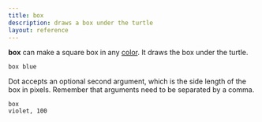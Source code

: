```yaml
---
title: box
description: draws a box under the turtle
layout: reference
---
```


<b>box</b> can make a square box in any <a href="colors.html">color</a>.
It draws the box under the turtle.

<code class="jumbo">box <span data-dfn="color">blue</span></code>

<script type="demo">
pause 1
box blue
pause 1
label 'blue &rarr;', 'left'
pause 1
speed 0.2
animate
  opacity: .3
</script>

Dot accepts an optional second argument, which is the side length of the
box in pixels.  Remember that arguments need to be separated by
a comma.

<code default class="jumbo">box <span data-dfn="color">violet</span><span data-note="comma">,</span>&nbsp;<span data-dfn="size">100</span></code>

<script type="demo">
pause 2
box violet, 100
pause 1
speed Infinity
plan ->
  ht()
  slide -50, 15
  pen black, 0.7
  bk 30
  jump 0, 15
  slide 50
  label '100 px', 'top'
  slide 50
  jump 0, 15
  bk 30
  pen null
  slide -50, 10
  st()
pause 1
speed 0.2
animate
  opacity: .3
</script>
